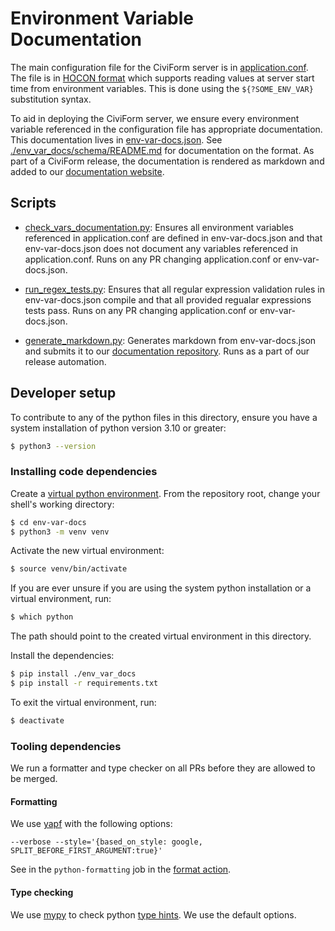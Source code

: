 # Environment Variable Documentation

The main configuration file for the CiviForm server is in
[application.conf](../server/conf/application.conf). The file is in [HOCON
format](https://github.com/lightbend/config/blob/main/HOCON.md) which supports
reading values at server start time from environment variables. This is done
using the `${?SOME_ENV_VAR}` substitution syntax.

To aid in deploying the CiviForm server, we ensure every environment variable
referenced in the configuration file has appropriate documentation. This
documentation lives in [env-var-docs.json](../server/conf/env-var-docs.json).
See [./env_var_docs/schema/README.md](./env_var_docs/schema/README.md) for
documentation on the format. As part of a CiviForm release, the documentation
is rendered as markdown and added to our [documentation
website](https://docs.civiform.us/it-manual/sre-playbook/server-environment-variables).

## Scripts

- [check_vars_documentation.py](./check_vars_documented.py): Ensures all
  environment variables referenced in application.conf are defined in
  env-var-docs.json and that env-var-docs.json does not document any variables
  referenced in application.conf. Runs on any PR changing application.conf or
  env-var-docs.json.

- [run_regex_tests.py](./run_regex_tests.py): Ensures that all regular
  expression validation rules in env-var-docs.json compile and that all
  provided regualar expressions tests pass. Runs on any PR changing
  application.conf or env-var-docs.json.

- [generate_markdown.py](./generate_markdown.py): Generates markdown from
  env-var-docs.json and submits it to our [documentation
  repository](https://github.com/civiform/docs/tree/main/docs/it-manual/sre-playbook/server-environment-variables).
  Runs as a part of our release automation.

## Developer setup

To contribute to any of the python files in this directory, ensure you have a
system installation of python version 3.10 or greater:

```sh
$ python3 --version
```

### Installing code dependencies

Create a [virtual python
environment](https://docs.python.org/3/library/venv.html). From the repository
root, change your shell's working directory:

```sh
$ cd env-var-docs
$ python3 -m venv venv
```

Activate the new virtual environment:

```sh
$ source venv/bin/activate
```

If you are ever unsure if you are using the system python installation or a
virtual environment, run:

```sh
$ which python
```

The path should point to the created virtual environment in this directory.

Install the dependencies:

```sh
$ pip install ./env_var_docs
$ pip install -r requirements.txt
```

To exit the virtual environment, run:

```sh
$ deactivate
```

### Tooling dependencies

We run a formatter and type checker on all PRs before they are allowed to be merged.

#### Formatting

We use [yapf](https://github.com/google/yapf) with the following options:

`--verbose --style='{based_on_style: google, SPLIT_BEFORE_FIRST_ARGUMENT:true}'`

See in the `python-formatting` job in the [format action](.github/workflows/format.yaml).

#### Type checking

We use [mypy](https://github.com/python/mypy) to check python [type
hints](https://docs.python.org/3/library/typing.html). We use the default
options.
